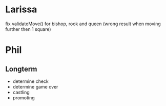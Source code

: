 Larissa
=======
fix validateMove() for bishop, rook and queen (wrong result when moving further then 1 square)

Phil
====


Longterm
--------
* determine check
* determine game over
* castling
* promoting
